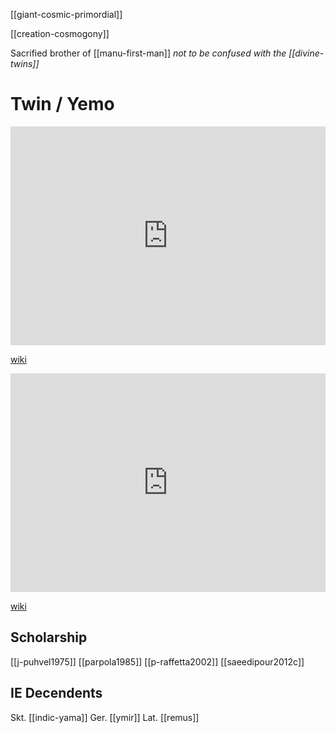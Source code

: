 [[giant-cosmic-primordial]]

[[creation-cosmogony]]

Sacrified brother of [[manu-first-man]]
*not to be confused with the [[divine-twins]]*
# Twin / Yemo
<iframe width="100%" height="350" frameborder="0" allow="accelerometer; autoplay; clipboard-write; encrypted-media; gyroscope; picture-in-picture" allowfullscreen src="https://en.wiktionary.org/wiki/Reconstruction:Proto-Indo-European/y%C3%A9mHos#Proto-Indo-European"></iframe>

[wiki](https://en.wiktionary.org/wiki/Reconstruction:Proto-Indo-European/y%C3%A9mHos#Proto-Indo-European)

<iframe width="100%" height="350" frameborder="0" allow="accelerometer; autoplay; clipboard-write; encrypted-media; gyroscope; picture-in-picture" allowfullscreen src="https://en.wikipedia.org/wiki/Indo-European-cosmogony#Primeval-hermaphrodite"></iframe>

[wiki](https://en.wikipedia.org/wiki/Indo-European-cosmogony#Primeval-hermaphrodite)


## Scholarship
[[j-puhvel1975]]
[[parpola1985]]
[[p-raffetta2002]]
[[saeedipour2012c]]

## IE Decendents
Skt. [[indic-yama]]
Ger. [[ymir]]
Lat. [[remus]]
